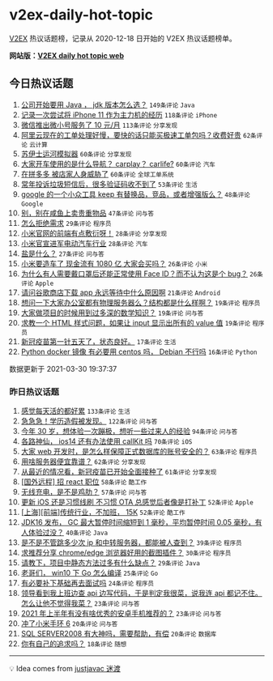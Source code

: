 # v2ex-daily-hot-topic

[V2EX](https://www.v2ex.com/) 热议话题榜，记录从 2020-12-18 日开始的 V2EX 热议话题榜单。

**网站版：[V2EX daily hot topic web](https://boojack.github.io/v2ex-daily-hot-topic-web/)**

## 今日热议话题

<!-- TODAY BEGIN -->

1. [公司开始要用 Java ， jdk 版本怎么选？](https://www.v2ex.com/t/766378) `149条评论` `Java`
1. [记录一次尝试将 iPhone 11 作为主力机的经历](https://www.v2ex.com/t/766389) `118条评论` `iPhone`
1. [微信推出微小号服务了 10 元/月](https://www.v2ex.com/t/766369) `113条评论` `分享发现`
1. [阿里云现在的工单处理好慢，要快的话只能买极速工单包吗？收费好贵](https://www.v2ex.com/t/766527) `62条评论` `云计算`
1. [苏伊士运河模拟器](https://www.v2ex.com/t/766518) `60条评论` `分享发现`
1. [大家开车使用的是什么导航？ carplay？ carlife?](https://www.v2ex.com/t/766561) `60条评论` `汽车`
1. [在拼多多 被店家人身威胁了](https://www.v2ex.com/t/766489) `60条评论` `全球工单系统`
1. [常年投诉垃圾短信后，很多验证码收不到了](https://www.v2ex.com/t/766399) `53条评论` `生活`
1. [google 的一个小众工具 keep 有替换品，竞品，或者增强版么？](https://www.v2ex.com/t/766397) `48条评论` `Google`
1. [别，别在咸鱼上卖贵重物品](https://www.v2ex.com/t/766619) `47条评论` `问与答`
1. [怎么拒绝需求](https://www.v2ex.com/t/766382) `29条评论` `程序员`
1. [小米官网的前端有点敷衍呀！](https://www.v2ex.com/t/766683) `28条评论` `分享发现`
1. [小米官宣进军电动汽车行业](https://www.v2ex.com/t/766587) `28条评论` `汽车`
1. [盐是什么？](https://www.v2ex.com/t/766572) `27条评论` `问与答`
1. [小米要造车了 现金流有 1080 亿 大家会买吗？](https://www.v2ex.com/t/766653) `26条评论` `小米`
1. [为什么有人需要戴口罩后还能正常使用 Face ID？而不认为这是个 bug？](https://www.v2ex.com/t/766486) `26条评论` `Apple`
1. [请问谷歌商店下载 app 永远等待中什么原因啊](https://www.v2ex.com/t/766425) `21条评论` `Android`
1. [想问一下大家办公室都有物理服务器么？结构都是什么样啊？](https://www.v2ex.com/t/766660) `19条评论` `程序员`
1. [大家做项目的时候用到过多深的数学知识？](https://www.v2ex.com/t/766656) `19条评论` `问与答`
1. [求教一个 HTML 样式问题，如果让 input 显示出所有的 value 值](https://www.v2ex.com/t/766570) `19条评论` `程序员`
1. [新冠疫苗第一针五天了，状态良好。](https://www.v2ex.com/t/766410) `17条评论` `生活`
1. [Python docker 镜像 有必要用 centos 吗， Debian 不行吗](https://www.v2ex.com/t/766598) `16条评论` `Python`

数据更新于 2021-03-30 19:37:37

<!-- TODAY END -->

### 昨日热议话题

<!-- YESTERDAY BEGIN -->

1. [感觉每天活的都好累](https://www.v2ex.com/t/766048) `133条评论` `生活`
1. [急急急！学历造假被发现。](https://www.v2ex.com/t/766250) `122条评论` `问与答`
1. [今年 30 岁，想体验一次蹦极，想听一些过来人的经验](https://www.v2ex.com/t/766085) `94条评论` `问与答`
1. [各路神仙， ios14 还有办法使用 callKit 吗](https://www.v2ex.com/t/766054) `70条评论` `iOS`
1. [大家 web 开发时，是怎么样保障正式数据库的账号安全的？](https://www.v2ex.com/t/766088) `63条评论` `程序员`
1. [用啥服务器便宜靠谱？](https://www.v2ex.com/t/766000) `62条评论` `分享发现`
1. [从最近的情况看，新冠疫苗已开始全面接种了](https://www.v2ex.com/t/766083) `61条评论` `分享发现`
1. [[国外远程] 招 react 职位](https://www.v2ex.com/t/766089) `58条评论` `酷工作`
1. [无线充电，是不是鸡肋？](https://www.v2ex.com/t/766163) `57条评论` `问与答`
1. [更新 iOS 还是习惯线刷 不习惯 OTA 总感觉后者像是打补丁](https://www.v2ex.com/t/766024) `52条评论` `Apple`
1. [[上海][前端]传统行业，不加班， 15K](https://www.v2ex.com/t/766118) `52条评论` `酷工作`
1. [JDK16 发布， GC 最大暂停时间缩短到 1 毫秒，平均暂停时间 0.05 毫秒，有人体验过没？](https://www.v2ex.com/t/766035) `40条评论` `Java`
1. [是不是不管跳多少次 ip 和中转服务器，都能被人查到？](https://www.v2ex.com/t/766091) `39条评论` `程序员`
1. [求推荐分享 chrome/edge 浏览器好用的截图插件？](https://www.v2ex.com/t/766008) `30条评论` `程序员`
1. [请教下，项目中静态方法过多有什么缺点？](https://www.v2ex.com/t/766202) `29条评论` `Java`
1. [老哥们， win10 下 Go 怎么编译](https://www.v2ex.com/t/766206) `25条评论` `Go`
1. [有必要补下基础再去面试吗](https://www.v2ex.com/t/766132) `24条评论` `程序员`
1. [领导看到我上班边查 api 边写代码，于是判定我很菜，说我连 api 都记不住。怎么让他不觉得我菜？](https://www.v2ex.com/t/766255) `23条评论` `问与答`
1. [2021 年上半年有没有啥优秀的安卓手机推荐的？](https://www.v2ex.com/t/766237) `23条评论` `问与答`
1. [冲了小米手环 6](https://www.v2ex.com/t/766303) `20条评论` `问与答`
1. [SQL SERVER2008 有大神吗，需要帮助，有偿](https://www.v2ex.com/t/766254) `20条评论` `数据库`
1. [你有自己的追求吗？](https://www.v2ex.com/t/766186) `18条评论` `随想`

<!-- YESTERDAY END -->

---

💡 Idea comes from [justjavac 迷渡](https://github.com/justjavac/)
